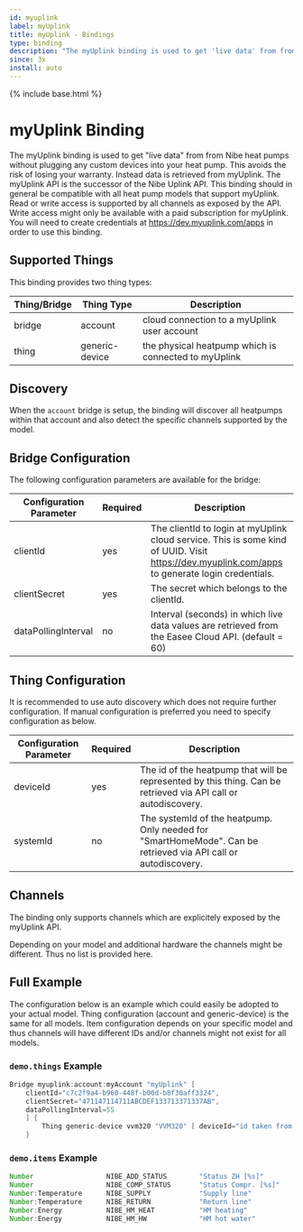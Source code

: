```yaml
---
id: myuplink
label: myUplink
title: myUplink - Bindings
type: binding
description: "The myUplink binding is used to get 'live data' from from Nibe heat pumps without plugging any custom devices into your heat pump."
since: 3x
install: auto
---
```


<!-- Attention authors: Do not edit directly. Please add your changes to the appropriate source repository -->

{% include base.html %}

# myUplink Binding

The myUplink binding is used to get "live data" from from Nibe heat pumps without plugging any custom devices into your heat pump.
This avoids the risk of losing your warranty.
Instead data is retrieved from myUplink.
The myUplink API is the successor of the Nibe Uplink API.
This binding should in general be compatible with all heat pump models that support myUplink.
Read or write access is supported by all channels as exposed by the API.
Write access might only be available with a paid subscription for myUplink.
You will need to create credentials at <https://dev.myuplink.com/apps> in order to use this binding.

## Supported Things

This binding provides two thing types:

| Thing/Bridge        | Thing Type          | Description                                                       |
|---------------------|---------------------|-------------------------------------------------------------------|
| bridge              | account             | cloud connection to a myUplink user account                       |
| thing               | generic-device      | the physical heatpump which is connected to myUplink              |
## Discovery

When the `account` bridge is setup, the binding will discover all heatpumps within that account and also detect the specific channels supported by the model.

## Bridge Configuration

The following configuration parameters are available for the bridge:

| Configuration Parameter | Required | Description                                                                                                                                                             |
|-------------------------|----------|-------------------------------------------------------------------------------------------------------------------------------------------------------------------------|
| clientId                | yes      | The clientId to login at myUplink cloud service. This is some kind of UUID. Visit <https://dev.myuplink.com/apps> to generate login credentials.                        |
| clientSecret            | yes      | The secret which belongs to the clientId.                                                                                                                               |
| dataPollingInterval     | no       | Interval (seconds) in which live data values are retrieved from the Easee Cloud API. (default = 60)                                                                     |

## Thing Configuration

It is recommended to use auto discovery which does not require further configuration.
If manual configuration is preferred you need to specify configuration as below.

| Configuration Parameter | Required | Description                                                                                                            |
|-------------------------|----------|------------------------------------------------------------------------------------------------------------------------|
| deviceId                | yes      | The id of the heatpump that will be represented by this thing. Can be retrieved via API call or autodiscovery.         |
| systemId                | no       | The systemId of the heatpump. Only needed for "SmartHomeMode". Can be retrieved via API call or autodiscovery.         |

## Channels

The binding only supports channels which are explicitely exposed by the myUplink API.

Depending on your model and additional hardware the channels might be different.
Thus no list is provided here.

## Full Example

The configuration below is an example which could easily be adopted to your actual model.
Thing configuration (account and generic-device) is the same for all models.
Item configuration depends on your specific model and thus channels will have different IDs and/or channels might not exist for all models.

### `demo.things` Example

```java
Bridge myuplink:account:myAccount "myUplink" [
    clientId="c7c2f9a4-b960-448f-b00d-b8f30aff3324",
    clientSecret="471147114711ABCDEF133713371337AB",
    dataPollingInterval=55
    ] {
        Thing generic-device vvm320 "VVM320" [ deviceId="id taken from automatic discovery", systemId="id taken from automatic discovery" ]
    }
```

### `demo.items` Example

```java
Number                  NIBE_ADD_STATUS        "Status ZH [%s]"          { channel="myuplink:generic-device:myAccount:vvm320:49993" }
Number                  NIBE_COMP_STATUS       "Status Compr. [%s]"      { channel="myuplink:generic-device:myAccount:vvm320:44064" }
Number:Temperature      NIBE_SUPPLY            "Supply line"             { unit="°C", channel="myuplink:generic-device:myAccount:vvm320:40008" }
Number:Temperature      NIBE_RETURN            "Return line"             { unit="°C", channel="myuplink:generic-device:myAccount:vvm320:40012" }
Number:Energy           NIBE_HM_HEAT           "HM heating"              { unit="kWh", channel="myuplink:generic-device:myAccount:vvm320:44308" }
Number:Energy           NIBE_HM_HW             "HM hot water"            { unit="kWh", channel="myuplink:generic-device:myAccount:vvm320:44306" }
```
